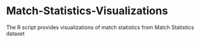 # Match-Statistics-Visualizations
The R script provides visualizations of match statistics from Match Statistics dataset
